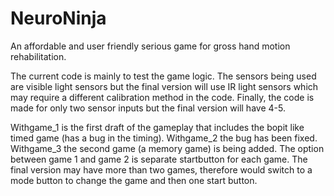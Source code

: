 # NeuroNinja
An affordable and user friendly serious game for gross hand motion rehabilitation. 

The current code is mainly to test the game logic. The sensors being used are visible light sensors but the final version will use IR light sensors which may require a different calibration method in the code. Finally, the code is made for only two sensor inputs but the final version will have 4-5. 

Withgame_1 is the first draft of the gameplay that includes the bopit like timed game (has a bug in the timing). 
Withgame_2 the bug has been fixed. 
Withgame_3 the second game (a memory game) is being added. The option between game 1 and game 2 is separate startbutton for each game. The final version may have more than two games, therefore would switch to a mode button to change the game and then one start button. 
  
